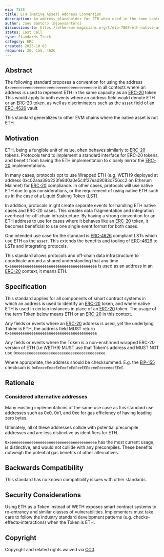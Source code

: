 ```yaml
---
eip: 7528
title: ETH (Native Asset) Address Convention
description: An address placeholder for ETH when used in the same context as an ERC-20 token.
author: Joey Santoro (@joeysantoro)
discussions-to: https://ethereum-magicians.org/t/eip-7808-eth-native-asset-address-convention/15989
status: Last Call
type: Standards Track
category: ERC
created: 2023-10-03
requires: 20, 155, 4626
---
```


## Abstract

The following standard proposes a convention for using the address `0xeeeeeeeeeeeeeeeeeeeeeeeeeeeeeeeeeeeeeeee` in all contexts where an address is used to represent ETH in the same capacity as an [ERC-20](./eip-20.md) token. This would apply to both events where an address field would denote ETH or an [ERC-20](./eip-20.md) token, as well as discriminators such as the `asset` field of an [ERC-4626](./eip-4626.md) vault.

This standard generalizes to other EVM chains where the native asset is not ETH.

## Motivation

ETH, being a fungible unit of value, often behaves similarly to [ERC-20](./eip-20.md) tokens. Protocols tend to implement a standard interface for ERC-20 tokens, and benefit from having the ETH implementation to closely mirror the [ERC-20](./eip-20.md) implementations.

In many cases, protocols opt to use Wrapped ETH (e.g. WETH9 deployed at address 0xc02aaa39b223fe8d0a0e5c4f27ead9083c756cc2 on Etherum Mainnet) for [ERC-20](./eip-20.md) compliance. In other cases, protocols will use native ETH due to gas considerations, or the requirement of using native ETH such as in the case of a Liquid Staking Token (LST).

In addition, protocols might create separate events for handling ETH native cases and ERC-20 cases. This creates data fragmentation and integration overhead for off-chain infrastructure. By having a strong convention for an ETH address to use for cases where it behaves like an [ERC-20](./eip-20.md) token, it becomes beneficial to use one single event format for both cases. 

One intended use case for the standard is [ERC-4626](./eip-4626.md) compliant LSTs which use ETH as the `asset`. This extends the benefits and tooling of [ERC-4626](./eip-4626.md) to LSTs and integrating protocols.

This standard allows protocols and off-chain data infrastructure to coordinate around a shared understanding that any time `0xeeeeeeeeeeeeeeeeeeeeeeeeeeeeeeeeeeeeeeee` is used as an address in an [ERC-20](./eip-20.md) context, it means ETH.

## Specification

This standard applies for all components of smart contract systems in which an address is used to identify an [ERC-20](./eip-20.md) token, and where native ETH is used in certain instances in place of an [ERC-20](./eip-20.md) token. The usage of the term Token below means ETH or an [ERC-20](./eip-20.md) in this context.

Any fields or events where an [ERC-20](./eip-20.md) address is used, yet the underlying Token is ETH, the address field MUST return `0xeeeeeeeeeeeeeeeeeeeeeeeeeeeeeeeeeeeeeeee`

Any fields or events where the Token is a non-enshrined wrapped ERC-20 version of ETH (i.e WETH9) MUST use that Token's address and MUST NOT use `0xeeeeeeeeeeeeeeeeeeeeeeeeeeeeeeeeeeeeeeee`.

Where appropriate, the address should be checksummed. E.g. the [EIP-155](./eip-155.md) checksum is `0xEeeeeEeeeEeEeeEeEeEeeEEEeeeeEeeeeeeeEEeE`.

## Rationale

### Considered alternative addresses

Many existing implementations of the same use case as this standard use addresses such as 0x0, 0x1, and 0xe for gas efficiency of having leading zero bytes.

Ultimately, all of these addresses collide with potential precompile addresses and are less distinctive as identifiers for ETH.

`0xeeeeeeeeeeeeeeeeeeeeeeeeeeeeeeeeeeeeeeee` has the most current usage, is distinctive, and would not collide with any precompiles. These benefits outweigh the potential gas benefits of other alternatives.

## Backwards Compatibility

This standard has no known compatibility issues with other standards.

## Security Considerations

Using ETH as a Token instead of WETH exposes smart contract systems to re-entrancy and similar classes of vulnerabilities. Implementers must take care to follow the industry standard development patterns (e.g.  checks-effects-interactions) when the Token is ETH.

## Copyright

Copyright and related rights waived via [CC0](../LICENSE.md).
